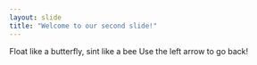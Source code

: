 ```yaml
---
layout: slide
title: "Welcome to our second slide!"
---
```

Float like a butterfly, sint like a bee
Use the left arrow to go back!
